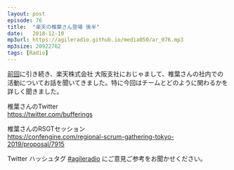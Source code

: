 ```yaml
---
layout: post
episode: 76
title:  "楽天の椎葉さん登場 後半"
date:   2018-12-10
mp3url: https://agileradio.github.io/media050/ar_076.mp3
mp3size: 20922762
tags: [Radio]
---
```


[前回](https://agileradio.github.io/2018/11/26/1/)に引き続き、楽天株式会社 大阪支社におじゃまして、椎葉さんの社内での活動についてお話を聞いてきました。特に今回はチームとどのように関わるかを詳しく聞きました。  

椎葉さんのTwitter  
https://twitter.com/bufferings  

椎葉さんのRSGTセッション  
https://confengine.com/regional-scrum-gathering-tokyo-2019/proposal/7915  


Twitter ハッシュタグ [#agileradio](https://twitter.com/intent/tweet?hashtags=agileradio) にご意見ご参考をお聞かせください。

